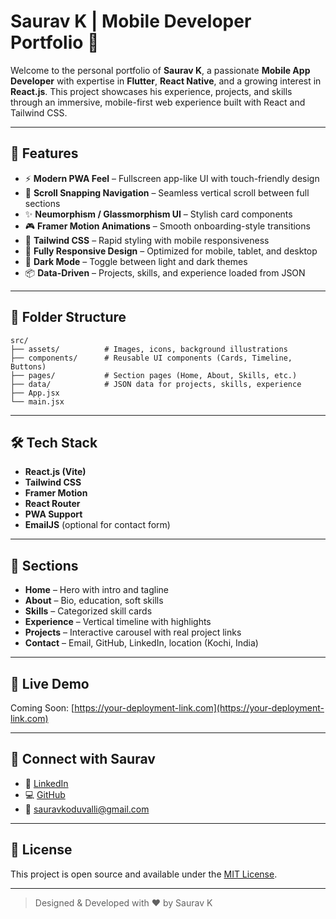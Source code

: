 # Saurav K | Mobile Developer Portfolio 🚀

Welcome to the personal portfolio of **Saurav K**, a passionate **Mobile App Developer** with expertise in **Flutter**, **React Native**, and a growing interest in **React.js**. This project showcases his experience, projects, and skills through an immersive, mobile-first web experience built with React and Tailwind CSS.

---

## 🌟 Features

* ⚡ **Modern PWA Feel** – Fullscreen app-like UI with touch-friendly design
* 🎯 **Scroll Snapping Navigation** – Seamless vertical scroll between full sections
* ✨ **Neumorphism / Glassmorphism UI** – Stylish card components
* 🎮 **Framer Motion Animations** – Smooth onboarding-style transitions
* 🎨 **Tailwind CSS** – Rapid styling with mobile responsiveness
* 📱 **Fully Responsive Design** – Optimized for mobile, tablet, and desktop
* 🌙 **Dark Mode** – Toggle between light and dark themes
* 📦 **Data-Driven** – Projects, skills, and experience loaded from JSON

---

## 📁 Folder Structure

```
src/
├── assets/          # Images, icons, background illustrations
├── components/      # Reusable UI components (Cards, Timeline, Buttons)
├── pages/           # Section pages (Home, About, Skills, etc.)
├── data/            # JSON data for projects, skills, experience
├── App.jsx
└── main.jsx
```

---

## 🛠️ Tech Stack

* **React.js (Vite)**
* **Tailwind CSS**
* **Framer Motion**
* **React Router**
* **PWA Support**
* **EmailJS** (optional for contact form)

---

## 🧠 Sections

* **Home** – Hero with intro and tagline
* **About** – Bio, education, soft skills
* **Skills** – Categorized skill cards
* **Experience** – Vertical timeline with highlights
* **Projects** – Interactive carousel with real project links
* **Contact** – Email, GitHub, LinkedIn, location (Kochi, India)

---

## 📌 Live Demo

Coming Soon: [https://your-deployment-link.com](https://your-deployment-link.com)

---

## 🔗 Connect with Saurav

* 💼 [LinkedIn](https://www.linkedin.com/in/sauravkoduvalli/)
* 💻 [GitHub](https://github.com/sauravkoduvalli)
* 📧 [sauravkoduvalli@gmail.com](mailto:sauravkoduvalli@gmail.com)

---

## 📝 License

This project is open source and available under the [MIT License](LICENSE).

---

> Designed & Developed with ❤️ by Saurav K
